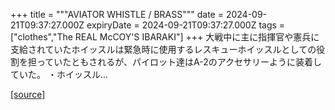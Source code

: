 +++
title = """AVIATOR WHISTLE / BRASS"""
date = 2024-09-21T09:37:27.000Z
expiryDate = 2024-09-21T09:37:27.000Z
tags = ["clothes","The REAL McCOY'S IBARAKI"]
+++
大戦中に主に指揮官や憲兵に支給されていたホイッスルは緊急時に使用するレスキューホイッスルとしての役割を担っていたともされるが、パイロット達はA-2のアクセサリーように装着していた。 ・ホイッスル...

[[source]](https://the-realmccoys.ocnk.net/product/1371)
